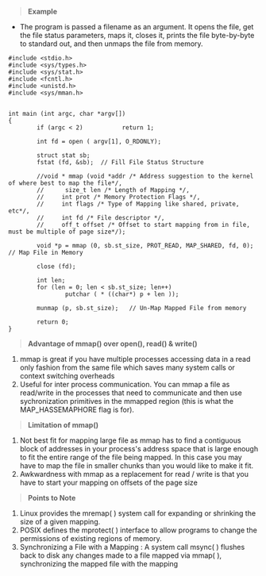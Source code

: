 > **Example**

- The program is passed a filename as an argument. It opens the file, get the file status parameters, maps it, closes it, prints the file byte-by-byte to standard out, and then unmaps the file from memory.

```
#include <stdio.h>
#include <sys/types.h>
#include <sys/stat.h>
#include <fcntl.h>
#include <unistd.h>
#include <sys/mman.h>


int main (int argc, char *argv[])
{
        if (argc < 2)           return 1;

        int fd = open ( argv[1], O_RDONLY);

        struct stat sb;
        fstat (fd, &sb);  // Fill File Status Structure
        
        //void * mmap (void *addr /* Address suggestion to the kernel of where best to map the file*/,
        //      size_t len /* Length of Mapping */,
        //     int prot /* Memory Protection Flags */,
        //     int flags /* Type of Mapping like shared, private, etc*/,
        //     int fd /* File descriptor */,
        //     off_t offset /* Offset to start mapping from in file, must be multiple of page size*/);
        
        void *p = mmap (0, sb.st_size, PROT_READ, MAP_SHARED, fd, 0);   // Map File in Memory

        close (fd);

        int len;
        for (len = 0; len < sb.st_size; len++)
                putchar ( * ((char*) p + len ));

        munmap (p, sb.st_size);   // Un-Map Mapped File from memory

        return 0;
}
```

> **Advantage of mmap() over open(), read() & write()**

1) mmap is great if you have multiple processes accessing data in a read only fashion from the same file which saves many system calls or context switching overheads
2) Useful for inter process communication. You can mmap a file as read/write in the processes that need to communicate and then use sychronization primitives in the mmapped region (this is what the MAP_HASSEMAPHORE flag is for).

> **Limitation of mmap()**

1) Not best fit for mapping large file as mmap has to  find a contiguous block of addresses in your process's address space that is large enough to fit the entire range of the file being mapped. In this case you may have to map the file in smaller chunks than you would like to make it fit.
2) Awkwardness with mmap as a replacement for read / write is that you have to start your mapping on offsets of the page size

> **Points to Note**

1) Linux provides the mremap( ) system call for expanding or shrinking the size of a given mapping.
2) POSIX defines the mprotect( ) interface to allow programs to change the permissions of existing regions of memory.
3) Synchronizing a File with a Mapping : A system call msync( ) flushes back to disk any changes made to a file mapped via mmap( ), synchronizing the mapped file with the mapping
